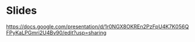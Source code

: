 # Slides
https://docs.google.com/presentation/d/1r0NGX8OKREn2PzFpU4K7K056QFPyKaLPGmri2U4Bv90/edit?usp=sharing
